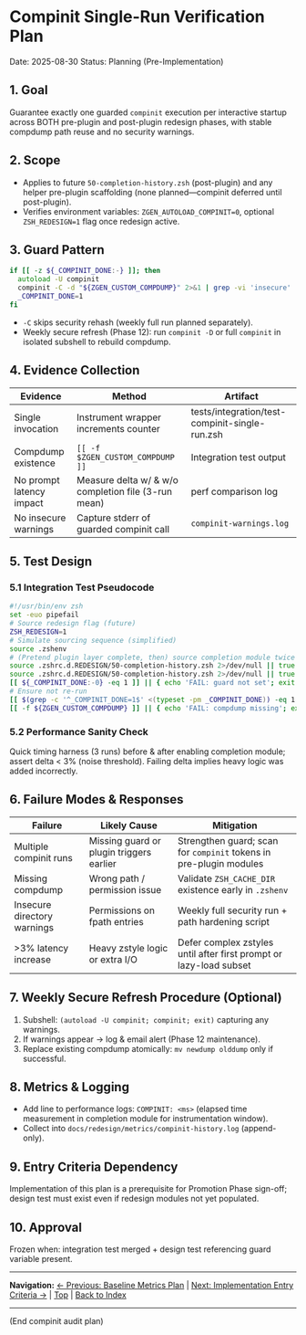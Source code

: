 # Compinit Single-Run Verification Plan
Date: 2025-08-30
Status: Planning (Pre-Implementation)

## 1. Goal
Guarantee exactly one guarded `compinit` execution per interactive startup across BOTH pre-plugin and post-plugin redesign phases, with stable compdump path reuse and no security warnings.

## 2. Scope
- Applies to future `50-completion-history.zsh` (post-plugin) and any helper pre-plugin scaffolding (none planned—compinit deferred until post-plugin).
- Verifies environment variables: `ZGEN_AUTOLOAD_COMPINIT=0`, optional `ZSH_REDESIGN=1` flag once redesign active.

## 3. Guard Pattern
```zsh
if [[ -z ${_COMPINIT_DONE:-} ]]; then
  autoload -U compinit
  compinit -C -d "${ZGEN_CUSTOM_COMPDUMP}" 2>&1 | grep -vi 'insecure' || true
  _COMPINIT_DONE=1
fi
```
- `-C` skips security rehash (weekly full run planned separately).  
- Weekly secure refresh (Phase 12): run `compinit -D` or full `compinit` in isolated subshell to rebuild compdump.

## 4. Evidence Collection
| Evidence | Method | Artifact |
|----------|--------|----------|
| Single invocation | Instrument wrapper increments counter | tests/integration/test-compinit-single-run.zsh |
| Compdump existence | `[[ -f $ZGEN_CUSTOM_COMPDUMP ]]` | Integration test output |
| No prompt latency impact | Measure delta w/ & w/o completion file (3-run mean) | perf comparison log |
| No insecure warnings | Capture stderr of guarded compinit call | `compinit-warnings.log` |

## 5. Test Design
### 5.1 Integration Test Pseudocode
```zsh
#!/usr/bin/env zsh
set -euo pipefail
# Source redesign flag (future)
ZSH_REDESIGN=1
# Simulate sourcing sequence (simplified)
source .zshenv
# (Pretend plugin layer complete, then) source completion module twice
source .zshrc.d.REDESIGN/50-completion-history.zsh 2>/dev/null || true
source .zshrc.d.REDESIGN/50-completion-history.zsh 2>/dev/null || true
[[ ${_COMPINIT_DONE:-0} -eq 1 ]] || { echo 'FAIL: guard not set'; exit 1; }
# Ensure not re-run
[[ $(grep -c '^_COMPINIT_DONE=1$' <(typeset -pm _COMPINIT_DONE)) -eq 1 ]] || echo 'WARN: unexpected guard duplication'
[[ -f ${ZGEN_CUSTOM_COMPDUMP} ]] || { echo 'FAIL: compdump missing'; exit 1; }
```

### 5.2 Performance Sanity Check
Quick timing harness (3 runs) before & after enabling completion module; assert delta < 3% (noise threshold). Failing delta implies heavy logic was added incorrectly.

## 6. Failure Modes & Responses
| Failure | Likely Cause | Mitigation |
|---------|--------------|-----------|
| Multiple compinit runs | Missing guard or plugin triggers earlier | Strengthen guard; scan for `compinit` tokens in pre-plugin modules |
| Missing compdump | Wrong path / permission issue | Validate `ZSH_CACHE_DIR` existence early in `.zshenv` |
| Insecure directory warnings | Permissions on fpath entries | Weekly full security run + path hardening script |
| >3% latency increase | Heavy zstyle logic or extra I/O | Defer complex zstyles until after first prompt or lazy-load subset |

## 7. Weekly Secure Refresh Procedure (Optional)
1. Subshell: `(autoload -U compinit; compinit; exit)` capturing any warnings.  
2. If warnings appear → log & email alert (Phase 12 maintenance).
3. Replace existing compdump atomically: `mv newdump olddump` only if successful.

## 8. Metrics & Logging
- Add line to performance logs: `COMPINIT: <ms>` (elapsed time measurement in completion module for instrumentation window).
- Collect into `docs/redesign/metrics/compinit-history.log` (append-only).

## 9. Entry Criteria Dependency
Implementation of this plan is a prerequisite for Promotion Phase sign-off; design test must exist even if redesign modules not yet populated.

## 10. Approval
Frozen when: integration test merged + design test referencing guard variable present.

---
**Navigation:** [← Previous: Baseline Metrics Plan](baseline-metrics-plan.md) | [Next: Implementation Entry Criteria →](implementation-entry-criteria.md) | [Top](#) | [Back to Index](../README.md)

---
(End compinit audit plan)
